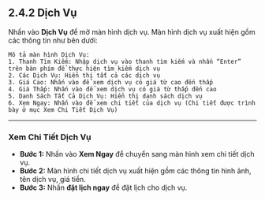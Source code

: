 ## 2.4.2 Dịch Vụ

Nhấn vào **Dịch Vụ** để mở màn hình dịch vụ. Màn hình dịch vụ xuất hiện gồm các thông tin như bên dưới:

```
Mô tả màn hình Dịch Vụ:
1. Thanh Tìm Kiếm: Nhập dịch vụ vào thanh tìm kiếm và nhấn “Enter” trên bàn phím để thực hiện tìm kiếm dịch vụ
2. Các Dịch Vụ: Hiển thị tất cả các dịch vụ
3. Giá Cao: Nhấn vào để xem dịch vụ có giá từ cao đến thấp
4. Giá Thấp: Nhấn vào để xem dịch vụ có giá từ thấp đến cao
5. Danh Sách Tất Cả Dịch Vụ: Hiển thị danh sách dịch vụ
6. Xem Ngay: Nhấn vào để xem chi tiết của dịch vụ (Chi tiết được trình bày ở mục Xem Chi Tiết Dịch Vụ)
```

---

### Xem Chi Tiết Dịch Vụ

- **Bước 1:** Nhấn vào **Xem Ngay** để chuyển sang màn hình xem chi tiết dịch vụ.
- **Bước 2:** Màn hình chi tiết dịch vụ xuất hiện gồm các thông tin hình ảnh, tên dịch vụ, giá tiền.
- **Bước 3:** Nhấn **đặt lịch ngay** để đặt lịch cho dịch vụ.
